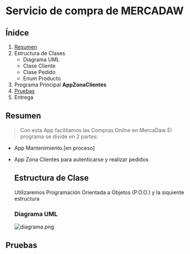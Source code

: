 # Servicio de compra de MERCADAW

## Ínidce
1. [Resumen](#resumen)
2. Estructura de Clases
    - Diagrama UML
    - Clase Cliente
    - Clase Pedido
    - Enum Producto
4. Programa Principal **AppZonaClientes**
5. [Pruebas](#pruebas)
6. Entrega

## Resumen
> Con esta App facilitamos las Compras Onilne en MercaDaw
El programa se divide en 2 partes:
- App Mantenimiento.[en proceso]
- App Zona Clientes para autenticarse y realizar pedidos

  ## Estructura de Clase
  Utilizaremos Programación Orientada a Objetos (P.O.O.) y la siquiente estructura

  ### Diagrama UML
  ![diagrama.png](diagra![biblio.png](biblio.png)ma.png)

## Pruebas
